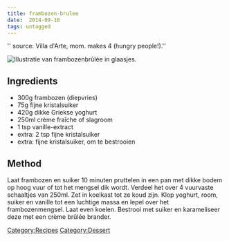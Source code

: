 ```yaml
---
title: frambozen-brulee
date:  2014-09-10
tags: untagged
---
```

'' source: Villa d'Arte, mom. makes 4 (hungry people!).''

![Illustratie van frambozenbrûlée in
glaasjes.](frambozenbrulee.jpg "Illustratie van frambozenbrûlée in glaasjes.")

Ingredients
-----------

-   300g frambozen (diepvries)
-   75g fijne kristalsuiker
-   420g dikke Griekse yoghurt
-   250ml crème fraîche of slagroom
-   1 tsp vanille-extract
-   extra: 2 tsp fijne kristalsuiker
-   extra: fijne kristalsuiker, om te bestrooien

Method
------

Laat frambozen en suiker 10 minuten pruttelen in een pan met dikke bodem
op hoog vuur of tot het mengsel dik wordt. Verdeel het over 4 vuurvaste
schaaltjes van 250ml. Zet in koelkast tot ze koud zijn. Klop yoghurt,
room, suiker en vanille tot een luchtige massa en lepel over het
frambozenmengsel. Laat even koelen. Bestrooi met suiker en karameliseer
deze met een crème brûlée brander.

<Category:Recipes> <Category:Dessert>

